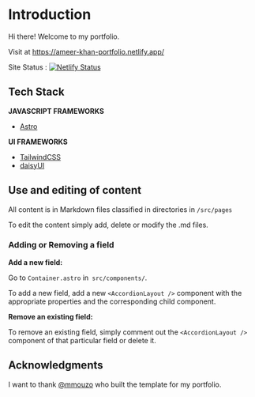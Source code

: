 # Introduction

Hi there! Welcome to my portfolio.

Visit at https://ameer-khan-portfolio.netlify.app/

Site Status : [![Netlify Status](https://api.netlify.com/api/v1/badges/dcbb95fd-2761-4a2e-a825-d4145db5b6b7/deploy-status)](https://app.netlify.com/sites/ameer-khan-portfolio/deploys)

## Tech Stack

**JAVASCRIPT FRAMEWORKS**

- [Astro](https://astro.build/ "Astro")

**UI FRAMEWORKS**

- [TailwindCSS](https://tailwindcss.com/ "TailwindCSS")
- [daisyUI](https://daisyui.com/ "daisyUI")

## Use and editing of content

All content is in Markdown files classified in directories in `/src/pages`

To edit the content simply add, delete or modify the .md files.

### Adding or Removing a field

**Add a new field:**

Go to `Container.astro` in` src/components/`.

To add a new field, add a new `<AccordionLayout />` component with the appropriate properties and the corresponding child component.

**Remove an existing field:**

To remove an existing field, simply comment out the `<AccordionLayout />` component of that particular field or delete it.

## Acknowledgments

I want to thank [@mmouzo](https://github.com/mmouzo "@mmouzo") who built the template for my portfolio.
